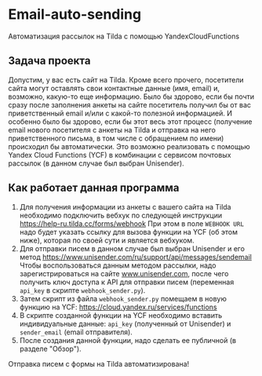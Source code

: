 # Email-auto-sending

Автоматизация рассылок на Tilda  с помощью YandexCloudFunctions

## Задача проекта

Допустим, у вас есть сайт на Tilda. Кроме всего прочего, посетители сайта могут оставлять свои контактные данные (имя, email) и, возможно, какую-то еще информацию.
Было бы здорово, если бы почти сразу после заполнения анкеты на сайте посетитель получил бы от вас приветственный email  и/или с какой-то полезной информацией.
И особенно было бы здорово, если бы этот весь этот процесс (получение email нового посетителя с анкеты на Tilda и отправка на него приветственного письма, в том числе с обращением по имени) происходил бы автоматически. Это возможно реализовать с помощью Yandex Cloud Functions (YCF) в комбинации с сервисом почтовых рассылок (в данном случае был выбран Unisender).

## Как работает данная программа

1. Для получения информации из анкеты с вашего сайта на Tilda необходимо подключить вебхук по следующей инструкции https://help-ru.tilda.cc/forms/webhook
При этом в поле `WEBHOOK URL` надо будет указать ссылку для вызова функции на YCF (об этом ниже), которая по своей сути и является вебхуком.
2. Для отправки писем в данном случае был выбран Unisender и его метод https://www.unisender.com/ru/support/api/messages/sendemail  
Чтобы воспользоваться данным методом рассылки, надо зарегистрироваться на сайте www.unisender.com, после чего получить ключ доступа к API для отправки писем (переменная `api_key` в скрипте `webhook_sender.py`).
3. Затем скрипт из файла `webhook_sender.py` помещаем в новую функцию на YCF: https://cloud.yandex.ru/services/functions
4. В скрипте созданной функции на YCF необходимо вставить индивидуальные данные: `api_key` (полученный от  Unisender) и `sender_email` (email отправителя).  
5. После создания данной функции, надо сделать ее  публичной (в разделе "Обзор").

Отправка писем с формы на Tilda автоматизирована!
